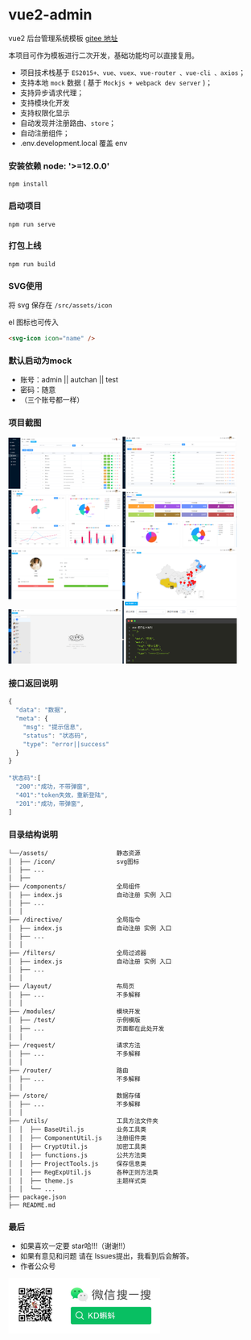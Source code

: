 # vue2-admin

vue2 后台管理系统模板
[gitee 地址](https://gitee.com/todpole/vue2-admin)

本项目可作为模板进行二次开发，基础功能均可以直接复用。

- 项目技术栈基于 `ES2015+、vue、vuex、vue-router 、vue-cli 、axios`；
- 支持本地 `mock` 数据 ( 基于 `Mockjs + webpack dev server` )；
- 支持异步请求代理；
- 支持模块化开发
- 支持权限化显示
- 自动发现并注册路由、`store`；
- 自动注册组件；
- .env.development.local 覆盖 env

### 安装依赖 node: '>=12.0.0'

```
npm install
```

### 启动项目

```
npm run serve
```

### 打包上线

```
npm run build
```


### SVG使用
将 svg 保存在 `/src/assets/icon`

el 图标也可传入

```html
<svg-icon icon="name" />
```

### 默认启动为mock
- 账号：admin  || autchan  || test
- 密码：随意
- （三个账号都一样）

### 项目截图

<img src="src/assets/image/项目截图1.png" alt="项目截图" width="45%"><img src="src/assets/image/项目截图5.png" alt="项目截图" width="45%" >
<img src="src/assets/image/项目截图3.png" alt="项目截图" width="45%" ><img src="src/assets/image/项目截图4.png" alt="项目截图" width="45%" >
<img src="src/assets/image/项目截图2.png" alt="项目截图" width="45%" ><img src="src/assets/image/项目截图7.png" alt="项目截图" width="45%" >
<img src="src/assets/image/项目截图6.png" alt="项目截图" width="45%" ><img src="src/assets/image/项目截图8.png" alt="项目截图" width="45%" >



### 接口返回说明
```js
{
  "data": "数据",
  "meta": {
    "msg": "提示信息",
    "status": "状态码",
    "type": "error||success"
  }
}

"状态码":[
  "200":"成功，不带弹窗",
  "401":"token失效，重新登陆",
  "201":"成功，带弹窗",
]
```


### 目录结构说明

```
└──/assets/                   静态资源
│  ├── /icon/                 svg图标
│  ├── ...
│  ├──
├── /components/              全局组件
│  ├── index.js               自动注册 实例 入口
│  ├── ...
│  │
├── /directive/               全局指令
│  ├── index.js               自动注册 实例 入口
│  ├── ...
│  │
├── /filters/                 全局过滤器
│  ├── index.js               自动注册 实例 入口
│  ├── ...
│  │
├── /layout/                  布局页
│  ├── ...                    不多解释
│  │
├── /modules/                 模块开发
│  ├── /test/                 示例模版
│  ├── ...                    页面都在此处开发
│  │
├── /request/                 请求方法
│  ├── ...                    不多解释
│  │
├── /router/                  路由
│  ├── ...                    不多解释
│  │
├── /store/                   数据存储
│  ├── ...                    不多解释
│  │
├── /utils/                   工具方法文件夹
│  │  ├── BaseUtil.js         业务工具类
│  │  ├── ComponentUtil.js    注册组件类
│  │  ├── CryptUtil.js        加密工具类
│  │  ├── functions.js        公共方法类
│  │  ├── ProjectTools.js     保存信息类
│  │  ├── RegExpUtil.js       各种正则方法类
│  │  ├── theme.js            主题样式类
│  │  └── ...
├── package.json
├── README.md

```


### 最后

- 如果喜欢一定要 star哈!!!（谢谢!!）
- 如果有意见和问题 请在 lssues提出，我看到后会解答。
- 作者公众号

<img src="src/assets/image/公众号.png" alt="公众号" width="60%" >
